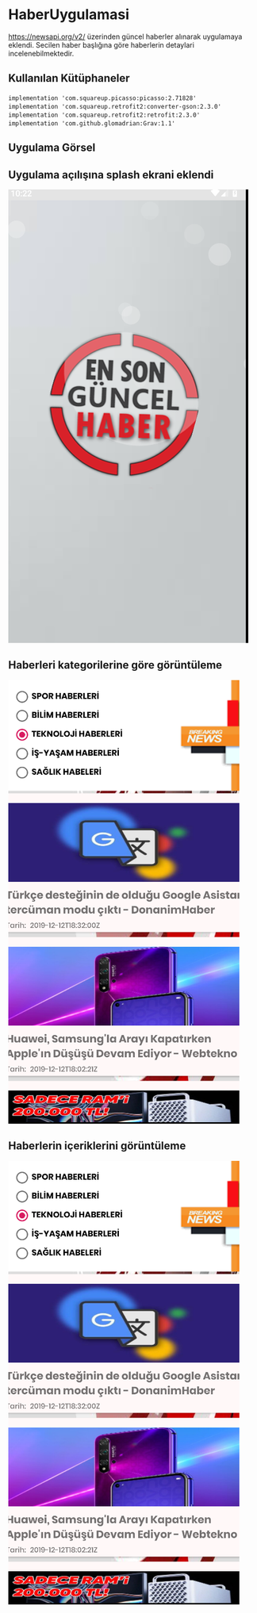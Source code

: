 # HaberUygulamasi
https://newsapi.org/v2/ üzerinden güncel haberler alınarak uygulamaya eklendi.
Secilen haber başlığına göre haberlerin detaylari incelenebilmektedir.
## Kullanılan Kütüphaneler
`implementation 'com.squareup.picasso:picasso:2.71828'`<br/>
`implementation 'com.squareup.retrofit2:converter-gson:2.3.0'`<br/>
`implementation 'com.squareup.retrofit2:retrofit:2.3.0'`<br/>
`implementation 'com.github.glomadrian:Grav:1.1'`<br/>

## Uygulama Görsel
## Uygulama açılışına splash ekrani eklendi<br/>

![error](https://github.com/birincioglu1/HaberUygulamasi/blob/master/app/src/main/res/drawable/habersplash.PNG)<br/>
## Haberleri kategorilerine göre görüntüleme

![error](https://github.com/birincioglu1/HaberUygulamasi/blob/master/app/src/main/res/drawable/haberbaslik.PNG)<br/>

## Haberlerin içeriklerini görüntüleme

![error](https://github.com/birincioglu1/HaberUygulamasi/blob/master/app/src/main/res/drawable/haberbaslik.PNG)<br/>
